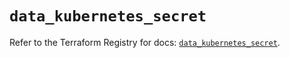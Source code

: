 # `data_kubernetes_secret`

Refer to the Terraform Registry for docs: [`data_kubernetes_secret`](https://registry.terraform.io/providers/hashicorp/kubernetes/2.27.0/docs/data-sources/secret).
